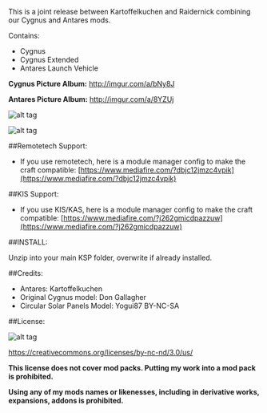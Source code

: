 This is a joint release between Kartoffelkuchen and Raidernick combining our Cygnus and Antares mods.

Contains:

* Cygnus
* Cygnus Extended
* Antares Launch Vehicle

**Cygnus Picture Album:** http://imgur.com/a/bNy8J

**Antares Picture Album:** http://imgur.com/a/8YZUj

![alt tag](http://i.imgur.com/2ymppHW.png)

![alt tag](http://i.imgur.com/ho2wyde.png)


##Remotetech Support:
* If you use remotetech, here is a module manager config to make the craft compatible: [https://www.mediafire.com/?dbjc12jmzc4vpik](https://www.mediafire.com/?dbjc12jmzc4vpik)

##KIS Support:
* If you use KIS/KAS, here is a module manager config to make the craft compatible: [https://www.mediafire.com/?j262gmicdpazzuw](https://www.mediafire.com/?j262gmicdpazzuw)

##INSTALL:

Unzip into your main KSP folder, overwrite if already installed.

##Credits:
* Antares: Kartoffelkuchen
* Original Cygnus model: Don Gallagher
* Circular Solar Panels Model: Yogui87 BY-NC-SA

##License:

![alt tag](https://licensebuttons.net/l/by-nc-nd/3.0/88x31.png)

https://creativecommons.org/licenses/by-nc-nd/3.0/us/

**This license does not cover mod packs. Putting my work into a mod pack is prohibited.**

**Using any of my mods names or likenesses, including in derivative works, expansions, addons is prohibited.**
